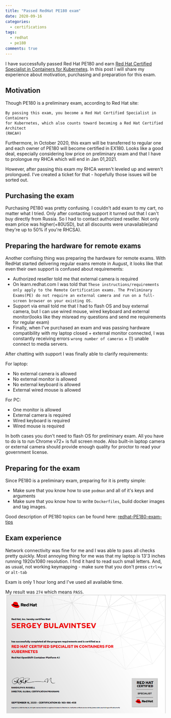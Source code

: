 ```yaml
---
title: "Passed RedHat PE180 exam"
date: 2020-09-16
categories:
  - certifications
tags:
  - redhat
  - pe180
comments: true
---
```


I have successfully passed Red Hat PE180 and earn [Red Hat Certified Specialist
in Containers for
Kubernetes](https://rhtapps.redhat.com/verify/?certId=160-186-458). In this post
I will share my experience about motivation, purchasing and preparation for
this exam.


## Motivation

Though PE180 is a preliminary exam, according to Red Hat site:

```text
By passing this exam, you become a Red Hat Certified Specialist in Containers
for Kubernetes, which also counts toward becoming a Red Hat Certified Architect
(RHCA®)
```

Furthermore, in October 2020, this exam will be transferred to regular one and
each owner of PE180 will become certified in EX180. Looks like a good deal,
especially considering low price on preliminary exam and that I have to
prolongue my RHCA which will end in Jan 01,2021.

However, after passing this exam my RHCA weren't leveled up and weren't
prolongued. I've created a ticket for that - hopefully those issues will be
sorted out.

## Purchasing the exam

Purchasing PE180 was pretty confusing. I couldn't add exam to my cart, no
matter what I tried. Only after contacting support it turned out that I can't
buy directly from Russia. So I had to contact authorized reseller. Not only
exam price was higher(+80USD), but all discounts were unavailable(and they're
up to 50% if you're RHCSA).

## Preparing the hardware for remote exams

Another confising thing was preparing the hardware for remote exams. With
RedHat started delivering regular exams remote in August, it looks like that
even their own support is confused about requirements:
- Authorized reseller told me that external camera is required
- On learn.redhat.com I was told that `These instructions/requirements only
  apply to the Remote Certification exams. The Preliminary Exams(PE) do not
  require an external camera and run on a full-screen browser on your existing
  OS.`
- Support via email told me that I had to flash OS and buy external camera, but
  I can use wired mouse, wired keyboard and external monitor(looks like they
  misread my questions and send me requirements for regular exam)
- Finally, when I've purchased an exam and was passing hardware compatibility
with my laptop closed + external monitor connected, I was constantly receiving
errors `wrong number of cameras` + (!) unable connect to media servers.

After chatting with support I was finally able to clarify requirements:

For laptop:
- No external camera is allowed
- No external monitor is allowed
- No external keyboard is allowed
- External wired mouse is allowed

For PC:
- One monitor is allowed
- External camera is required
- Wired keyboard is required
- Wired mouse is required

In both cases you don't need to flash OS for preliminary exam. All you have to
do is to run Chrome v72+ is full screen mode. Also built-in laptop camera or
external camera should provide enough quality for proctor to read your
government license.

## Preparing for the exam

Since PE180 is a preliminary exam, preparing for it is pretty simple:
- Make sure that you know how to use `podman` and all of it's keys and arguments
- Make sure that you know how to write `Dockerfiles`, build docker images and
  tag images.

Good description of PE180 topics can be found here:
[redhat-PE180-exam-tips](https://github.com/Max-Jaeger/redhat-PE180-exam-tips)

## Exam experience

Network connectivity was fine for me and I was able to pass all checks pretty
quickly. Most annoying thing for me was that my laptop is 13'3 inches running
1920x1080 resolution. I find it hard to read such small letters. And, as usual,
not working keymapping - make sure that you don't press `ctrl+w` or `alt-tab`

Exam is only 1 hour long and I've used all available time.

My result was `274` which means `PASS`.
![pe180](/assets/images/pe180.png)
